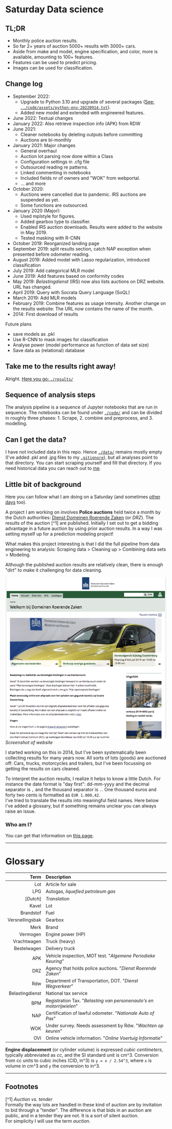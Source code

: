 # Saturday Data science

## TL;DR

- Monthly police auction results.
- So far 2+ years of auction 5000+ results with 3000+ cars.
- Aside from make and model, engine specification, and color, more is available, amounting to 100+ features.
- Features can be used to predict pricing.
- Images can be used for classification.

## Change log
- September 2022: 
    - Upgrade to Python 3.10 and upgrade of several packages ([See: `../code/assets/python-env-20220914.txt`](./code/assets/python-env-20220914.txt)). 
    - Added new model and extended with engineered features.
- June 2022: Textual changes
- January 2022: Also retrieve inspection info (APK) from RDW
- June 2021: 
    - Cleaner notebooks by deleting outputs before committing
    - Auctions are bi-monthly
- January 2021: Major changes
    - General overhaul
    - Auction lot parsing now done within a Class
    - Configuration settings in .cfg file
    - Outsourced reading re patterns.
    - Linked commenting in notebooks
    - Included fields nr of owners and "WOK" from webportal.
    - ... and more
- October 2020: 
    - Auctions were cancelled due to pandemic. IRS auctions are suspended as yet.
    - Some functions are outsourced.
- January 2020 (Major): 
    - Used mplstyle for figures. 
    - Added gearbox type to classifier. 
    - Enabled IRS auction downloads. Results were added to the website in May 2019.
    - Tested masking with R-CNN
- October 2019: Reorganized landing page
- September 2019: split results section, catch NAP exception when presented before odometer reading.
- August 2019: Added model with Lasso regularization, introduced classification
- July 2019: Add categorical MLR model
- June 2019: Add features based on conformity codes
- May 2019: _Belastingdienst_ (IRS) now also lists auctions on DRZ website. URL has changed.
- April 2019: Query with Socrata Query Language (SoQL)
- March 2019: Add MLR models
- February 2019: Combine features as usage intensity. Another change on the results website: The URL now contains the name of the month.
- 2014: First download of results

Future plans

- save models as .pkl
- Use R-CNN to mask images for classification
- Analyse power (model performance as function of data set size)
- Save data as (relational) database


## Take me to the results right away!

Alright. [Here you go: `./results/`](./results/)

## Sequence of analysis steps

The analysis pipeline is a sequence of Jupyter notebooks that are run in sequence. The notebooks can be found under [`./code/`](./code/) and can be divided in roughly three phases: 1. Scrape, 2. combine and preprocess, and 3. modelling.

## Can I get the data?

I have not included data in this repo. Hence [`./data/`](./data) remains mostly empty (I've added .pkl and .jpg files to my [`.gitignore`](./.gitignore)), but all analyses point to that directory. You can start scraping yourself and fill that directory. If you need historical data you can reach out to [me](https://r5atom.github.io/).

## Little bit of background

Here you can follow what I am doing on a Saturday (and sometimes [other days](https://github.com/r5atom/Saturday-Datascience/graphs/commit-activity) too). 

A project I am working on involves **Police auctions** held twice a month by the Dutch authorities: [Dienst Domeinen Roerende Zaken](https://www.domeinenrz.nl/) (or _DRZ_). The results of the auction [^1] are published. 
Initially I set out to get a bidding advantage in a future auction by using prior auction results. In a way I was setting myself up for a prediction modeling project!

What makes this project interesting is that I did the full pipeline from data engineering to analysis: Scraping data > Cleaning up > Combining data sets > Modeling. 

Although the published auction results are relatively clean, there is enough "dirt" to make it challenging for data cleaning.

![drz-home](./assets/drz-home-square.png)  
_Screenshot of website_

I started working on this in 2014, but I've been systematically been collecting results for many years now. All sorts of lots (goods) are auctioned off: Cars, trucks, motorcycles and trailers, but I've been focussing on getting the results on cars cleaned.

To interpret the auction results, I realize it helps to know a little Dutch. For instance the date format is "day first": dd-mm-yyyy and the decimal separator is `,` and the thousand separator is `.`. One thousand euros and forty two cents is formatted as `EUR 1.000,42`.  
I've tried to translate the results into meaningful field names. Here below I've added a glossary, but if something remains unclear you can always raise an issue.

### Who am I?

You can get that information on [this page](https://r5atom.github.io/).

- - - -

# Glossary

| Term                  | Description |
| --------------------: | :---------- |
| Lot                   | Article for sale |
| LPG                   | Autogas, _liquefied petroleum gas_ |
| [_Dutch_]             | _Translation_|
|           Kavel       | Lot |
|           Brandstof   | Fuel |
|           Versnellingsbak | Gearbox |
|           Merk        | Brand |
|           Vermogen    | Engine power (HP) |
|           Vrachtwagen | Truck (heavy)|
|           Bestelwagen | Delivery truck |
|           APK         | Vehicle inspection, MOT test. "_Algemene Periodieke Keuring_" |
|           DRZ         | Agency that holds police auctions. "_Dienst Roerende Zaken_" |
|           Rdw         | Department of Transportation, DOT. "_Dienst Wegverkeer_" |
|           Belastingdienst | National tax service |
|           BPM         | Registration Tax. "_Belasting van personenauto's en motorrijwielen_" |
|           NAP         | Certification of lawful odometer. "_Nationale Auto of Pas_" |
|           WOK         | Under survey. Needs assessment by Rdw. "_Wachten op keuren_" |
|           OVI         | Online vehicle information. "_Online Voertuig Informatie_" |

**Engine displacement** (or cylinder volume) is expressed _cubic centimeters_, typically abbreviated as _cc_, and the SI standard unit is cm^3. Conversion from cc units to cubic inches (CID, in^3) is `y = x / 2.54^3`, where `x` is volume in cm^3 and `y` the conversion to in^3.

- - - - -
## Footnotes
[^1] _Auction vs. tender_  
Formally the way lots are handled in these kind of auction are by invitation to bid through a "tender". The difference is that bids in an auction are public, and in a tender they are not. It is a sort of silent auction.  
For simplicity I will use the term _auction_.


